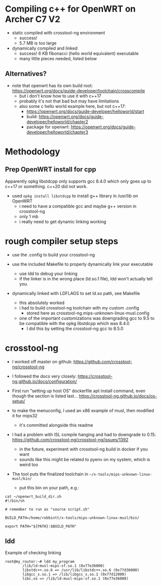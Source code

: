 # Compiling c++ for OpenWRT on Archer C7 V2

- static compiled with crosstool-ng environment
  - success!
  - 5.7 MB is too large
- dynamically compiled and linked
  - success! 6 KB fibonacci (hello world equivalent) executable
  - many little pieces needed, listed below

## Alternatives?

- note that openwrt has its own build root: https://openwrt.org/docs/guide-developer/toolchain/crosscompile
  - but i don't know how to use it with c++17
  - probably it's not that bad but may have limitations
  - also some c hello world example here, but not c++17: 
    - https://openwrt.org/docs/guide-developer/helloworld/start
    - build: https://openwrt.org/docs/guide-developer/helloworld/chapter2
    - package for openwrt: https://openwrt.org/docs/guide-developer/helloworld/chapter3


# Methodology


## Prep OpenWRT install for cpp

Apparently opkg libstdcpp only supports gcc 8.4.0 which only goes up to c++17 or something. c++20 did not work.

- used `opkg install libstdcpp` to install g++ library in /usr/lib on OpenWRT
  - i need to have a compatible gcc and maybe g++ version in crosstool-ng
  - only 1 mb
  - i really need to get dynamic linking working


# rough compiler setup steps

- use the .config to build your crosstool-ng
- use the included Makefile to properly dynamically link your executable
  - use ldd to debug your linking
  - if the linker is in the wrong place (ld.so.1 file), ldd won't actually tell you.

- dynamically linked with LDFLAGS to set ld.so path, see Makefile
  - this absolutely worked
  - i had to build crosstool-ng toolchain with my custom .config
    - stored here as crosstool-ng.mips-unknown-linux-musl.config
  - one of the important customizations was downgrading gcc to 9.5 to be compatible with the opkg libstdcpp which was 8.4.0
    - I did this by setting the crosstool-ng gcc to 8.5.0



# crosstool-ng

- I worked off master on github: https://github.com/crosstool-ng/crosstool-ng
- I followed the docs very closely: https://crosstool-ng.github.io/docs/configuration/

- First run "setting up host OS" dockerfile apt install command, even though the section is listed last... https://crosstool-ng.github.io/docs/os-setup/

- to make the menuconfig, I used an x86 example of musl, then modified it for mips32
  - it's committed alongside this readme

- I had a problem with ISL compile hanging and had to downgrade to 0.15: https://github.com/crosstool-ng/crosstool-ng/issues/1392
  - in the future, experiment with crosstool-ng build in docker if you want
  - sounds like this might be related to pyenv on my system, which is weird too

- The tool puts the finalized toolchain in `~/x-tools/mips-unknown-linux-musl/bin/`
  - put this bin on your path, e.g.:

```
cat ~/openwrt_build_dir.sh 
#!/bin/sh

# remember to run as "source script.sh"

BUILD_PATH=/home/robbintt/x-tools/mips-unknown-linux-musl/bin/

export PATH="${PATH}:$BUILD_PATH"
```


## ldd

Example of checking linking

```
root@my_router:~# ldd my_program
        /lib/ld-musl-mips-sf.so.1 (0x77e36000)
        libstdc++.so.6 => /usr/lib/libstdc++.so.6 (0x77d36000)
        libgcc_s.so.1 => /lib/libgcc_s.so.1 (0x77d12000)
        libc.so => /lib/ld-musl-mips-sf.so.1 (0x77e36000)
```
